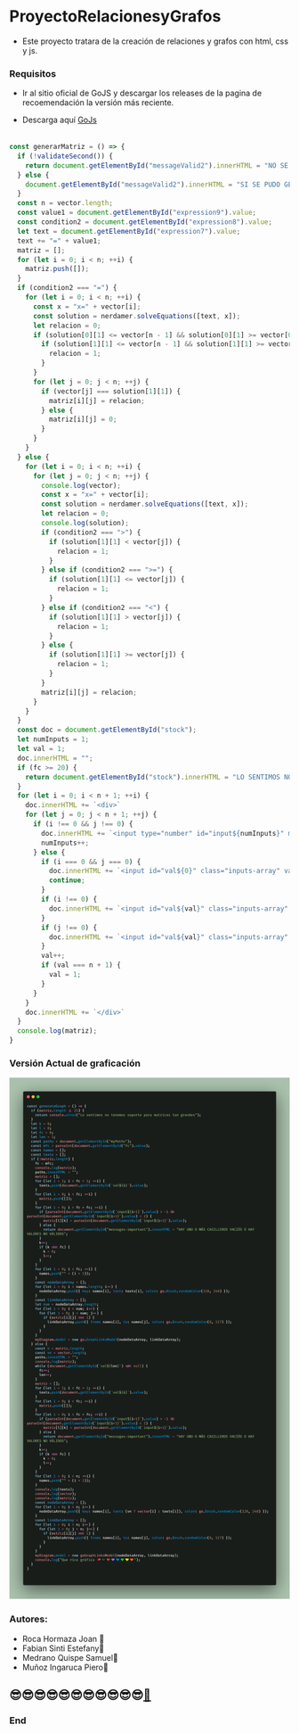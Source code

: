 # ProyectoRelacionesyGrafos
- Este proyecto tratara de la creación de relaciones y grafos con html, css y js.

### Requisitos

- Ir al sitio oficial de GoJS y descargar los releases de la pagina
de recoemendación la versión más reciente. 

- Descarga aquí [GoJs](https://gojs.net/latest/download.html)

```javascript

const generarMatriz = () => {
  if (!validateSecond()) {
    return document.getElementById("messageValid2").innerHTML = "NO SE PUEDE GENERAR LA MATRIZ";
  } else {
    document.getElementById("messageValid2").innerHTML = "SI SE PUDO GENERAR LA MATRIZ";
  }
  const n = vector.length;
  const value1 = document.getElementById("expression9").value;
  const condition2 = document.getElementById("expression8").value;
  let text = document.getElementById("expression7").value;
  text += "=" + value1;
  matriz = [];
  for (let i = 0; i < n; ++i) {
    matriz.push([]);
  }
  if (condition2 === "=") {
    for (let i = 0; i < n; ++i) {
      const x = "x=" + vector[i];
      const solution = nerdamer.solveEquations([text, x]);
      let relacion = 0;
      if (solution[0][1] <= vector[n - 1] && solution[0][1] >= vector[0]) {
        if (solution[1][1] <= vector[n - 1] && solution[1][1] >= vector[0]) {
          relacion = 1;
        }
      }
      for (let j = 0; j < n; ++j) {
        if (vector[j] === solution[1][1]) {
          matriz[i][j] = relacion;
        } else {
          matriz[i][j] = 0;
        }
      }
    }
  } else {
    for (let i = 0; i < n; ++i) {
      for (let j = 0; j < n; ++j) {
        console.log(vector);
        const x = "x=" + vector[i];
        const solution = nerdamer.solveEquations([text, x]);
        let relacion = 0;
        console.log(solution);
        if (condition2 === ">") {
          if (solution[1][1] < vector[j]) {
            relacion = 1;
          }
        } else if (condition2 === ">=") {
          if (solution[1][1] <= vector[j]) {
            relacion = 1;
          }
        } else if (condition2 === "<") {
          if (solution[1][1] > vector[j]) {
            relacion = 1;
          }
        } else {
          if (solution[1][1] >= vector[j]) {
            relacion = 1;
          }
        }
        matriz[i][j] = relacion;
      }
    }
  }
  const doc = document.getElementById("stock");
  let numInputs = 1;
  let val = 1;
  doc.innerHTML = "";
  if (fc >= 20) {
    return document.getElementById("stock").innerHTML = "LO SENTIMOS NO TENEMOS SOPORTE PARA MATRICES TAN GRANDES";
  }
  for (let i = 0; i < n + 1; ++i) {
    doc.innerHTML += `<div>`
    for (let j = 0; j < n + 1; ++j) {
      if (i !== 0 && j !== 0) {
        doc.innerHTML += `<input type="number" id="input${numInputs}" min="0" max="1" value="${matriz[i-1][j-1]}" class="inputs-array">`
        numInputs++;
      } else {
        if (i === 0 && j === 0) {
          doc.innerHTML += `<input id="val${0}" class="inputs-array" value="n">`;
          continue;
        }
        if (i !== 0) {
          doc.innerHTML += `<input id="val${val}" class="inputs-array" value="${vector[i-1]}">`;
        }
        if (j !== 0) {
          doc.innerHTML += `<input id="val${val}" class="inputs-array" value="${vector[j-1]}">`;
        }
        val++;
        if (val === n + 1) {
          val = 1;
        }
      }
    }
    doc.innerHTML += `</div>`
  }
  console.log(matriz);
}
```

### Versión Actual de graficación

![fotoCodigo2](./img/screenCoding.png)

### Autores:
- Roca Hormaza Joan 🧡
- Fabian Sinti Estefany💙
- Medrano Quispe Samuel💚
- Muñoz Ingaruca Piero💛

## 😎😎😎😎😎😎😎😎😎😎😎[💙](https://github.com/Johan769)

### End
